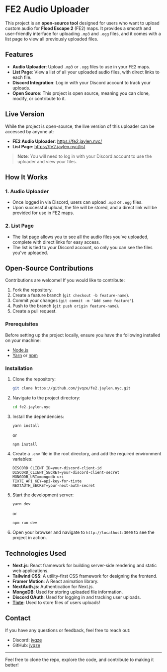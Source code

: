 # FE2 Audio Uploader

This project is an **open-source tool** designed for users who want to upload custom audio for **Flood Escape 2** (FE2) maps. It provides a smooth and user-friendly interface for uploading `.mp3` and `.ogg` files, and it comes with a list page to view all previously uploaded files.

## Features

- **Audio Uploader**: Upload `.mp3` or `.ogg` files to use in your FE2 maps.
- **List Page**: View a list of all your uploaded audio files, with direct links to each file.
- **Discord Integration**: Log in with your Discord account to track your uploads.
- **Open Source**: This project is open source, meaning you can clone, modify, or contribute to it.

## Live Version

While the project is open-source, the live version of this uploader can be accessed by anyone at:

- **FE2 Audio Uploader**: <https://fe2.jaylen.nyc/>  
- **List Page**: <https://fe2.jaylen.nyc/list>

> **Note**: You will need to log in with your Discord account to use the uploader and view your files.

## How It Works

### 1. Audio Uploader

- Once logged in via Discord, users can upload `.mp3` or `.ogg` files.
- Upon successful upload, the file will be stored, and a direct link will be provided for use in FE2 maps.

### 2. List Page

- The list page allows you to see all the audio files you've uploaded, complete with direct links for easy access.
- The list is tied to your Discord account, so only you can see the files you've uploaded.

## Open-Source Contributions

Contributions are welcome! If you would like to contribute:

1. Fork the repository.
2. Create a feature branch (`git checkout -b feature-name`).
3. Commit your changes (`git commit -m 'Add some feature'`).
4. Push to the branch (`git push origin feature-name`).
5. Create a pull request.

### Prerequisites

Before setting up the project locally, ensure you have the following installed on your machine:

- [Node.js](https://nodejs.org/)
- [Yarn](https://yarnpkg.com/) or [npm](https://www.npmjs.com/)

### Installation

1. Clone the repository:

    ```bash
    git clone https://github.com/jvqze/fe2.jaylen.nyc.git
    ```

2. Navigate to the project directory:

    ```bash
    cd fe2.jaylen.nyc
    ```

3. Install the dependencies:

    ```bash
    yarn install
    ```

    or

    ```bash
    npm install
    ```

4. Create a `.env` file in the root directory, and add the required environment variables:

    ```
    DISCORD_CLIENT_ID=your-discord-client-id
    DISCORD_CLIENT_SECRET=your-discord-client-secret
    MONGODB_URI=mongodb-uri
    TIXTE_API_KEY=api-key-for-tixte
    NEXTAUTH_SECRET=your-next-auth-secret
    ```

5. Start the development server:

    ```bash
    yarn dev
    ```

    or

    ```bash
    npm run dev
    ```

6. Open your browser and navigate to `http://localhost:3000` to see the project in action.

## Technologies Used

- **Next.js**: React framework for building server-side rendering and static web applications.
- **Tailwind CSS**: A utility-first CSS framework for designing the frontend.
- **Framer Motion**: A React animation library.
- **NextAuth.js**: Authentication for Next.js.
- **MongoDB**: Used for storing uploaded file information.
- **Discord OAuth**: Used for logging in and tracking user uploads.
- [**Tixte**](https://tixte.com): Used to store files of users uploads!

## Contact

If you have any questions or feedback, feel free to reach out:

- Discord: [jvqze](https://discord.com/users/1203092268672753785)
- GitHub: [jvqze](https://github.com/jvqze)

---

Feel free to clone the repo, explore the code, and contribute to making it better!
